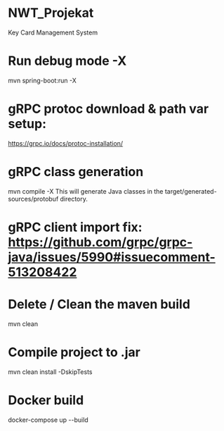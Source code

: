 # NWT_Projekat
Key Card Management System

# Run debug mode -X
mvn spring-boot:run -X

# gRPC protoc download & path var setup:
https://grpc.io/docs/protoc-installation/

# gRPC class generation
mvn compile -X
This will generate Java classes in the target/generated-sources/protobuf directory.

# gRPC client import fix: https://github.com/grpc/grpc-java/issues/5990#issuecomment-513208422

# Delete / Clean the maven build
mvn clean

# Compile project to .jar
mvn clean install -DskipTests

# Docker build
docker-compose up --build
